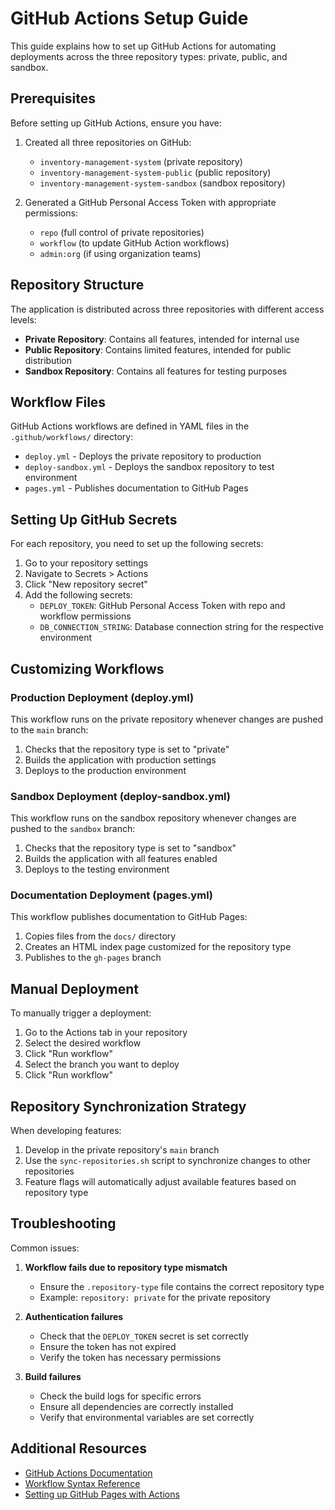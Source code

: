 # GitHub Actions Setup Guide

This guide explains how to set up GitHub Actions for automating deployments across the three repository types: private, public, and sandbox.

## Prerequisites

Before setting up GitHub Actions, ensure you have:

1. Created all three repositories on GitHub:
   - `inventory-management-system` (private repository)
   - `inventory-management-system-public` (public repository)
   - `inventory-management-system-sandbox` (sandbox repository)

2. Generated a GitHub Personal Access Token with appropriate permissions:
   - `repo` (full control of private repositories)
   - `workflow` (to update GitHub Action workflows)
   - `admin:org` (if using organization teams)

## Repository Structure

The application is distributed across three repositories with different access levels:

- **Private Repository**: Contains all features, intended for internal use
- **Public Repository**: Contains limited features, intended for public distribution
- **Sandbox Repository**: Contains all features for testing purposes

## Workflow Files

GitHub Actions workflows are defined in YAML files in the `.github/workflows/` directory:

- `deploy.yml` - Deploys the private repository to production
- `deploy-sandbox.yml` - Deploys the sandbox repository to test environment
- `pages.yml` - Publishes documentation to GitHub Pages

## Setting Up GitHub Secrets

For each repository, you need to set up the following secrets:

1. Go to your repository settings
2. Navigate to Secrets > Actions
3. Click "New repository secret"
4. Add the following secrets:
   - `DEPLOY_TOKEN`: GitHub Personal Access Token with repo and workflow permissions
   - `DB_CONNECTION_STRING`: Database connection string for the respective environment

## Customizing Workflows

### Production Deployment (deploy.yml)

This workflow runs on the private repository whenever changes are pushed to the `main` branch:

1. Checks that the repository type is set to "private"
2. Builds the application with production settings
3. Deploys to the production environment

### Sandbox Deployment (deploy-sandbox.yml)

This workflow runs on the sandbox repository whenever changes are pushed to the `sandbox` branch:

1. Checks that the repository type is set to "sandbox"
2. Builds the application with all features enabled
3. Deploys to the testing environment

### Documentation Deployment (pages.yml)

This workflow publishes documentation to GitHub Pages:

1. Copies files from the `docs/` directory
2. Creates an HTML index page customized for the repository type
3. Publishes to the `gh-pages` branch

## Manual Deployment

To manually trigger a deployment:

1. Go to the Actions tab in your repository
2. Select the desired workflow
3. Click "Run workflow"
4. Select the branch you want to deploy
5. Click "Run workflow"

## Repository Synchronization Strategy

When developing features:

1. Develop in the private repository's `main` branch
2. Use the `sync-repositories.sh` script to synchronize changes to other repositories
3. Feature flags will automatically adjust available features based on repository type

## Troubleshooting

Common issues:

1. **Workflow fails due to repository type mismatch**
   - Ensure the `.repository-type` file contains the correct repository type
   - Example: `repository: private` for the private repository

2. **Authentication failures**
   - Check that the `DEPLOY_TOKEN` secret is set correctly
   - Ensure the token has not expired
   - Verify the token has necessary permissions

3. **Build failures**
   - Check the build logs for specific errors
   - Ensure all dependencies are correctly installed
   - Verify that environmental variables are set correctly

## Additional Resources

- [GitHub Actions Documentation](https://docs.github.com/en/actions)
- [Workflow Syntax Reference](https://docs.github.com/en/actions/reference/workflow-syntax-for-github-actions)
- [Setting up GitHub Pages with Actions](https://docs.github.com/en/pages/getting-started-with-github-pages/configuring-a-publishing-source-for-your-github-pages-site#publishing-with-a-custom-github-actions-workflow)